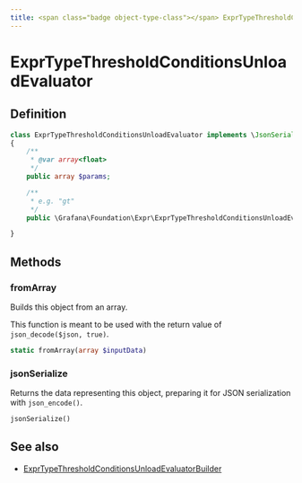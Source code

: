```yaml
---
title: <span class="badge object-type-class"></span> ExprTypeThresholdConditionsUnloadEvaluator
---
```

# <span class="badge object-type-class"></span> ExprTypeThresholdConditionsUnloadEvaluator

## Definition

```php
class ExprTypeThresholdConditionsUnloadEvaluator implements \JsonSerializable
{
    /**
     * @var array<float>
     */
    public array $params;

    /**
     * e.g. "gt"
     */
    public \Grafana\Foundation\Expr\ExprTypeThresholdConditionsUnloadEvaluatorType $type;

}
```
## Methods

### <span class="badge object-method"></span> fromArray

Builds this object from an array.

This function is meant to be used with the return value of `json_decode($json, true)`.

```php
static fromArray(array $inputData)
```

### <span class="badge object-method"></span> jsonSerialize

Returns the data representing this object, preparing it for JSON serialization with `json_encode()`.

```php
jsonSerialize()
```

## See also

 * <span class="badge builder"></span> [ExprTypeThresholdConditionsUnloadEvaluatorBuilder](./builder-ExprTypeThresholdConditionsUnloadEvaluatorBuilder.md)
